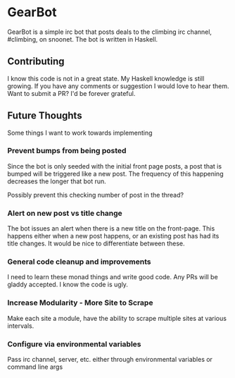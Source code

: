 # GearBot #

GearBot is a simple irc bot that posts deals to the climbing irc channel, #climbing, on snoonet.
The bot is written in Haskell.

## Contributing ##

I know this code is not in a great state. My Haskell knowledge is still growing.
If you have any comments or suggestion I would love to hear them.
Want to submit a PR? I'd be forever grateful.

## Future Thoughts ##
Some things I want to work towards implementing

### Prevent bumps from being posted ###

Since the bot is only seeded with the initial front page posts, a post that is bumped will be triggered like a new post.
The frequency of this happening decreases the longer that bot run.

Possibly prevent this checking number of post in the thread?

### Alert on new post vs title change ###

The bot issues an alert when there is a new title on the front-page. This happens either when a new post happens, or an existing post has had its title changes.
It would be nice to differentiate between these.

### General code cleanup and improvements ###

I need to learn these monad things and write good code. Any PRs will be gladdy accepted. I know the code is ugly.

### Increase Modularity - More Site to Scrape ###
Make each site a module, have the ability to scrape multiple sites at various intervals.

### Configure via environmental variables ###
Pass irc channel, server, etc. either through environmental variables or command line args

